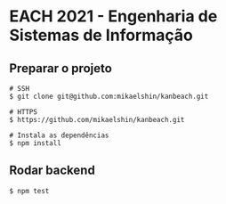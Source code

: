# EACH 2021 - Engenharia de Sistemas de Informação

## Preparar o projeto

    # SSH
    $ git clone git@github.com:mikaelshin/kanbeach.git

    # HTTPS
    $ https://github.com/mikaelshin/kanbeach.git

    # Instala as dependências
    $ npm install

## Rodar backend

    $ npm test
